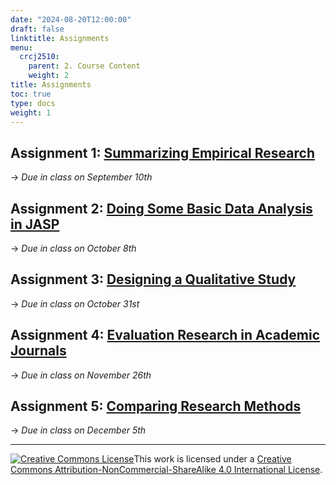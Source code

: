 ```yaml
---
date: "2024-08-20T12:00:00"
draft: false
linktitle: Assignments
menu:
  crcj2510:
    parent: 2. Course Content
    weight: 2
title: Assignments
toc: true
type: docs
weight: 1
---
```


## Assignment 1: [Summarizing Empirical Research](https://jnix.netlify.app/courses/crcj2510/assignment-1.pdf)

→ *Due in class on September 10th*

## Assignment 2: [Doing Some Basic Data Analysis in JASP](https://jnix.netlify.app/courses/crcj2510/assignment-2.docx)

→ *Due in class on October 8th*

## Assignment 3: [Designing a Qualitative Study](https://jnix.netlify.app/courses/crcj2510/assignment-3.pdf)

→ *Due in class on October 31st*

## Assignment 4: [Evaluation Research in Academic Journals](https://jnix.netlify.app/courses/crcj2510/assignment-4.pdf)

→ *Due in class on November 26th*

## Assignment 5: [Comparing Research Methods](https://jnix.netlify.app/courses/crcj2510/assignment-5.docx)

→ *Due in class on December 5th*

***

<a rel="license" href="http://creativecommons.org/licenses/by-nc-sa/4.0/"><img alt="Creative Commons License" style="border-width:0" src="https://i.creativecommons.org/l/by-nc-sa/4.0/88x31.png" /></a>This work is licensed under a <a rel="license" href="http://creativecommons.org/licenses/by-nc-sa/4.0/">Creative Commons Attribution-NonCommercial-ShareAlike 4.0 International License</a>.